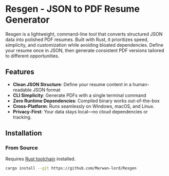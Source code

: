 # Resgen - JSON to PDF Resume Generator

Resgen is a lightweight, command-line tool that converts structured JSON data into polished PDF resumes. Built with Rust, it prioritizes speed, simplicity, and customization while avoiding bloated dependencies. Define your resume once in JSON, then generate consistent PDF versions tailored to different opportunities.

## Features

- **Clean JSON Structure**: Define your resume content in a human-readable JSON format
- **CLI Simplicity**: Generate PDFs with a single terminal command
- **Zero Runtime Dependencies**: Compiled binary works out-of-the-box
- **Cross-Platform**: Runs seamlessly on Windows, macOS, and Linux.
- **Privacy-First**: Your data stays local—no cloud dependencies or tracking.

## Installation

### From Source
Requires [Rust toolchain](https://www.rust-lang.org/tools/install) installed.

```bash
cargo install --git https://github.com/Marwan-lord/Resgen
